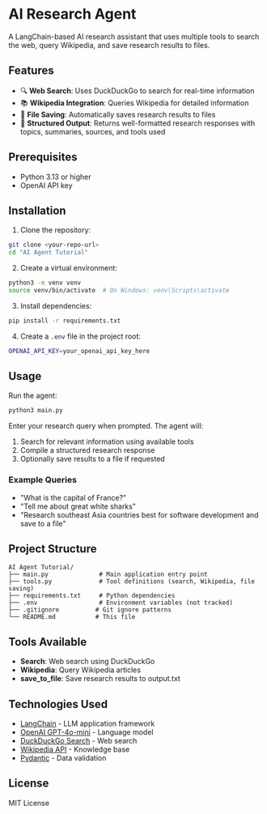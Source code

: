 # AI Research Agent

A LangChain-based AI research assistant that uses multiple tools to search the web, query Wikipedia, and save research results to files.

## Features

- 🔍 **Web Search**: Uses DuckDuckGo to search for real-time information
- 📚 **Wikipedia Integration**: Queries Wikipedia for detailed information
- 💾 **File Saving**: Automatically saves research results to files
- 🤖 **Structured Output**: Returns well-formatted research responses with topics, summaries, sources, and tools used

## Prerequisites

- Python 3.13 or higher
- OpenAI API key

## Installation

1. Clone the repository:
```bash
git clone <your-repo-url>
cd "AI Agent Tutorial"
```

2. Create a virtual environment:
```bash
python3 -m venv venv
source venv/bin/activate  # On Windows: venv\Scripts\activate
```

3. Install dependencies:
```bash
pip install -r requirements.txt
```

4. Create a `.env` file in the project root:
```bash
OPENAI_API_KEY=your_openai_api_key_here
```

## Usage

Run the agent:
```bash
python3 main.py
```

Enter your research query when prompted. The agent will:
1. Search for relevant information using available tools
2. Compile a structured research response
3. Optionally save results to a file if requested

### Example Queries

- "What is the capital of France?"
- "Tell me about great white sharks"
- "Research southeast Asia countries best for software development and save to a file"

## Project Structure

```
AI Agent Tutorial/
├── main.py              # Main application entry point
├── tools.py             # Tool definitions (search, Wikipedia, file saving)
├── requirements.txt     # Python dependencies
├── .env                 # Environment variables (not tracked)
├── .gitignore          # Git ignore patterns
└── README.md           # This file
```

## Tools Available

- **Search**: Web search using DuckDuckGo
- **Wikipedia**: Query Wikipedia articles
- **save_to_file**: Save research results to output.txt

## Technologies Used

- [LangChain](https://www.langchain.com/) - LLM application framework
- [OpenAI GPT-4o-mini](https://openai.com/) - Language model
- [DuckDuckGo Search](https://duckduckgo.com/) - Web search
- [Wikipedia API](https://www.mediawiki.org/wiki/API) - Knowledge base
- [Pydantic](https://docs.pydantic.dev/) - Data validation

## License

MIT License

